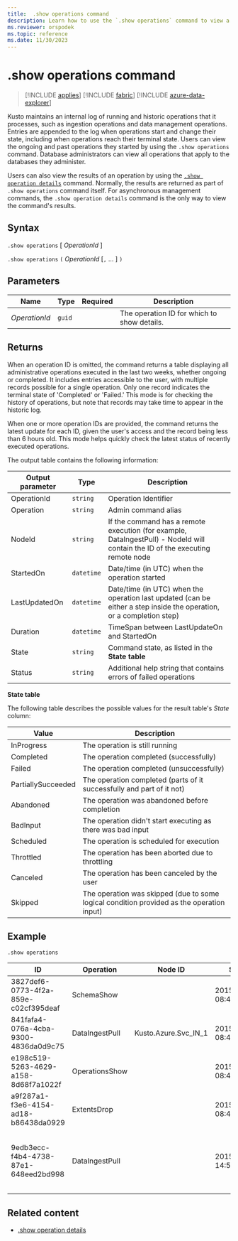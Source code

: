 ```yaml
---
title:  .show operations command
description: Learn how to use the `.show operations` command to view a log of the administrative operations that are currently running or completed.
ms.reviewer: orspodek
ms.topic: reference
ms.date: 11/30/2023
---
```


# .show operations command

> [!INCLUDE [applies](../includes/applies-to-version/applies.md)] [!INCLUDE [fabric](../includes/applies-to-version/fabric.md)] [!INCLUDE [azure-data-explorer](../includes/applies-to-version/azure-data-explorer.md)]

Kusto maintains an internal log of running and historic operations that it processes, such as ingestion operations and data management operations.
Entries are appended to the log when operations start and change their state, including when operations reach their terminal state.
Users can view the ongoing and past operations they started by using the `.show operations` command.
Database administrators can view all operations that apply to the databases they administer.

Users can also view the results of an operation by using the [`.show operation details`](show-operation-details.md)
command. Normally, the results are returned as part of `.show operations` command itself. For asynchronous
management commands, the `.show operation details` command is the only way to view the command's results.

## Syntax

`.show operations` [ *OperationId* ]

`.show operations` `(` *OperationId* [`,` ... ] `)`

## Parameters

|Name|Type|Required|Description|
|--|--|--|--|
| *OperationId* | `guid` | | The operation ID for which to show details.|

## Returns

When an operation ID is omitted, the command returns a table displaying all administrative operations executed in the last two weeks, whether ongoing or completed. It includes entries accessible to the user, with multiple records possible for a single operation. Only one record indicates the terminal state of 'Completed' or 'Failed.' This mode is for checking the history of operations, but note that records may take time to appear in the historic log.

When one or more operation IDs are provided, the command returns the latest update for each ID, given the user's access and the record being less than 6 hours old. This mode helps quickly check the latest status of recently executed operations.

The output table contains the following information:

|Output parameter |Type |Description|
|---|---|---|
|OperationId | `string` |Operation Identifier|
|Operation | `string` |Admin command alias|
|NodeId | `string` |If the command has a remote execution (for example, DataIngestPull) - NodeId will contain the ID of the executing remote node|
|StartedOn | `datetime` |Date/time (in UTC) when the operation started|
|LastUpdatedOn | `datetime` |Date/time (in UTC) when the operation last updated (can be either a step inside the operation, or a completion step)|
|Duration | `datetime` |TimeSpan between LastUpdateOn and StartedOn|
|State | `string` |Command state, as listed in the **State table**|
|Status | `string` |Additional help string that contains errors of failed operations|

**State table**

The following table describes the possible values for the result table's *State* column:

|Value             |Description|
|------------------|-----------|
|InProgress        |The operation is still running|
|Completed         |The operation completed (successfully)|
|Failed            |The operation completed (unsuccessfully)|
|PartiallySucceeded|The operation completed (parts of it successfully and part of it not)|
|Abandoned         |The operation was abandoned before completion|
|BadInput          |The operation didn't start executing as there was bad input|
|Scheduled         |The operation is scheduled for execution|
|Throttled         |The operation has been aborted due to throttling|
|Canceled         |The operation has been canceled by the user|
|Skipped           |The operation was skipped (due to some logical condition provided as the operation input)|

## Example

```kusto
.show operations
```

|ID |Operation |Node ID |Started On |Last Updated On |Duration |State |Status |
|--|--|--|--|--|--|--|--|
|3827def6-0773-4f2a-859e-c02cf395deaf |SchemaShow | |2015-01-06 08:47:01.0000000 |2015-01-06 08:47:01.0000000 |0001-01-01 00:00:00.0000000 |Completed |
|841fafa4-076a-4cba-9300-4836da0d9c75 |DataIngestPull |Kusto.Azure.Svc_IN_1 |2015-01-06 08:47:02.0000000 |2015-01-06 08:48:19.0000000 |0001-01-01 00:01:17.0000000 |Completed |
|e198c519-5263-4629-a158-8d68f7a1022f |OperationsShow | |2015-01-06 08:47:18.0000000 |2015-01-06 08:47:18.0000000 |0001-01-01 00:00:00.0000000 |Completed |
|a9f287a1-f3e6-4154-ad18-b86438da0929 |ExtentsDrop | |2015-01-11 08:41:01.0000000 |0001-01-01 00:00:00.0000000 |0001-01-01 00:00:00.0000000 |InProgress |
|9edb3ecc-f4b4-4738-87e1-648eed2bd998 |DataIngestPull | |2015-01-10 14:57:41.0000000 |2015-01-10 14:57:41.0000000 |0001-01-01 00:00:00.0000000 |Failed |Collection was modified. Enumeration operation may not execute. |

## Related content

* [.show operation details](show-operation-details.md)
